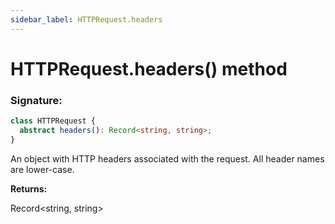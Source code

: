 ```yaml
---
sidebar_label: HTTPRequest.headers
---
```


# HTTPRequest.headers() method

### Signature:

```typescript
class HTTPRequest {
  abstract headers(): Record<string, string>;
}
```

An object with HTTP headers associated with the request. All header names are lower-case.

**Returns:**

Record&lt;string, string&gt;
